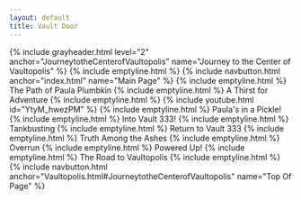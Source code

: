 ```yaml
---
layout: default
title: Vault Door
---
```

{% include grayheader.html level="2" anchor="JourneytotheCenterofVaultopolis" name="Journey to the Center of Vaultopolis" %}
{% include emptyline.html %}
{% include navbutton.html anchor="index.html" name="Main Page" %}
{% include emptyline.html %}
The Path of Paula Plumbkin
{% include emptyline.html %}
A Thirst for Adventure
{% include emptyline.html %}
{% include youtube.html id="YtyM_hwezPM" %}
{% include emptyline.html %}
Paula's in a Pickle!
{% include emptyline.html %}
Into Vault 333!
{% include emptyline.html %}
Tankbusting
{% include emptyline.html %}
Return to Vault 333
{% include emptyline.html %}
Truth Among the Ashes
{% include emptyline.html %}
Overrun
{% include emptyline.html %}
Powered Up!
{% include emptyline.html %}
The Road to Vaultopolis
{% include emptyline.html %}
{% include navbutton.html anchor="Vaultopolis.html#JourneytotheCenterofVaultopolis" name="Top Of Page" %}
